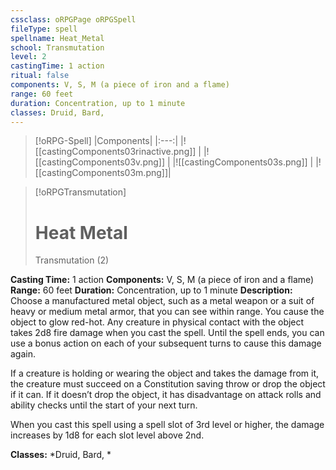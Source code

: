 ```yaml
---
cssclass: oRPGPage oRPGSpell
fileType: spell
spellname: Heat_Metal
school: Transmutation
level: 2
castingTime: 1 action
ritual: false
components: V, S, M (a piece of iron and a flame)
range: 60 feet
duration: Concentration, up to 1 minute
classes: Druid, Bard,
---
```

> [!oRPG-Spell]
> |Components|
> |:---:|
> |![[castingComponents03rinactive.png]] |
> |![[castingComponents03v.png]] |
> |![[castingComponents03s.png]] |
> |![[castingComponents03m.png]]|

> [!oRPGTransmutation]
>#  Heat Metal
> Transmutation  (2)

**Casting Time:** 1 action
**Components:** V, S, M (a piece of iron and a flame)
**Range:** 60 feet
**Duration:**  Concentration, up to 1 minute
**Description:**
Choose a manufactured metal object, such as a metal weapon or a suit of heavy or medium metal armor, that you can see within range. You cause the object to glow red-hot. Any creature in physical contact with the object takes 2d8 fire damage when you cast the spell. Until the spell ends, you can use a bonus action on each of your subsequent turns to cause this damage again.



 If a creature is holding or wearing the object and takes the damage from it, the creature must succeed on a Constitution saving throw or drop the object if it can. If it doesn’t drop the object, it has disadvantage on attack rolls and ability checks until the start of your next turn.

When you cast this spell using a spell slot of 3rd level or higher, the damage increases by 1d8 for each slot level above 2nd.

**Classes:**  *Druid, Bard, *


